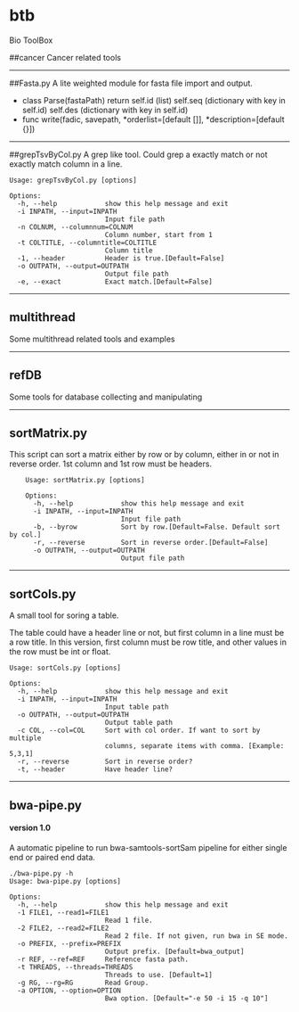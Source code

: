 # btb
Bio ToolBox

##cancer
Cancer related tools

---

##Fasta.py
A lite weighted module for fasta file import and output.

* class Parse(fastaPath)
        return self.id (list)
        self.seq (dictionary with key in self.id)
        self.des (dictionary with key in self.id)
* func write(fadic, savepath, *orderlist=[default []], *description=[default {}])

---

##grepTsvByCol.py
A grep like tool. Could grep a exactly match or not exactly match column in a line.

    Usage: grepTsvByCol.py [options]

    Options:
      -h, --help            show this help message and exit
      -i INPATH, --input=INPATH
                            Input file path
      -n COLNUM, --columnnum=COLNUM
                            Column number, start from 1
      -t COLTITLE, --columntitle=COLTITLE
                            Column title
      -1, --header          Header is true.[Default=False]
      -o OUTPATH, --output=OUTPATH
                            Output file path
      -e, --exact           Exact match.[Default=False]
      
---

## multithread

Some multithread related tools and examples

---
## refDB

Some tools for database collecting and manipulating

---
## sortMatrix.py

This script can sort a matrix either by row or by column, either in or not in reverse order.
1st column and 1st row must be headers.

```
	Usage: sortMatrix.py [options]
	
	Options:
	  -h, --help            show this help message and exit
	  -i INPATH, --input=INPATH
	                        Input file path
	  -b, --byrow           Sort by row.[Default=False. Default sort by col.]
	  -r, --reverse         Sort in reverse order.[Default=False]
	  -o OUTPATH, --output=OUTPATH
	                        Output file path
```

---
## sortCols.py 

A small tool for soring a table.

The table could have a header line or not, but first column in a line must be a row title.
In this version, first column must be row title, and other values in the row must be int or float.

```
Usage: sortCols.py [options]

Options:
  -h, --help            show this help message and exit
  -i INPATH, --input=INPATH
                        Input table path
  -o OUTPATH, --output=OUTPATH
                        Output table path
  -c COL, --col=COL     Sort with col order. If want to sort by multiple
                        columns, separate items with comma. [Example: 5,3,1]
  -r, --reverse         Sort in reverse order?
  -t, --header          Have header line?
```

---
## bwa-pipe.py

#### version 1.0

A automatic pipeline to run bwa-samtools-sortSam pipeline for either single end or paired end data.

```
./bwa-pipe.py -h 
Usage: bwa-pipe.py [options]

Options:
  -h, --help            show this help message and exit
  -1 FILE1, --read1=FILE1
                        Read 1 file.
  -2 FILE2, --read2=FILE2
                        Read 2 file. If not given, run bwa in SE mode.
  -o PREFIX, --prefix=PREFIX
                        Output prefix. [Default=bwa_output]
  -r REF, --ref=REF     Reference fasta path.
  -t THREADS, --threads=THREADS
                        Threads to use. [Default=1]
  -g RG, --rg=RG        Read Group.
  -a OPTION, --option=OPTION
                        Bwa option. [Default="-e 50 -i 15 -q 10"]
```
